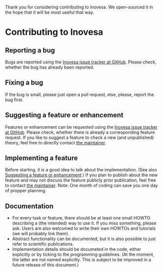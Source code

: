 Thank you for considering contributing to Inovesa.
We open-sourced it in the hope that it will be most useful that way.

# Contributing to Inovesa
## Reporting a bug
Bugs are reported using the
[Inovesa issue tracker at GitHub](https://github.com/Inovesa/Inovesa/issues).
Please check, whether the bug has already been reported.

## Fixing a bug
If the bug is small, please just open a pull request,
else, please, report the bug first.

## Suggesting a feature or enhancement
Features or enhancement can be requested using the
[Inovesa issue tracker at GitHub](https://github.com/Inovesa/Inovesa/issues).
Please check, whether there is already a corresponding feature request.
If you like to suggest a feature to check a new (and unpublished) theory,
feel free to directly contact [the maintainer](CONTRIBUTORS.md#maintainer).

## Implementing a feature
Before starting, it is a good idea to talk about the implementation.
(See also
[Suggesting a feature or enhancement](#suggesting-a-feature-or-enhancement).)
If you plan to publish about the new feature
and may not discuss the feature publicly prior publication,
feel free to contact [the maintainer](CONTRIBUTORS.md#maintainer).
Note: One month of coding can save you one day of propper planning.

## Documentation
*   For every task or feature, there should be at least one
    small HOWTO describing a (the intended) way to use it.
    If you miss something, please ask.
    Users are also welcomed to write their own HOWTOs and tutorials
    (we will probably link them).
*   Abstract functionality can be documented,
    but it is also possible to just refer to scientific publications.
*   Implementation details should be documeted in the code,
    either explicitly or by ticking to the programming guidelines.
    (At the moment, the latter are not named explicitly.
    This is subject to be improved in a future release of this document.)

